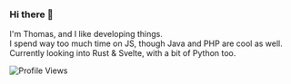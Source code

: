 ### Hi there 👋

I'm Thomas, and I like developing things. \
I spend way too much time on JS, though Java and PHP are cool as well. \
Currently looking into Rust & Svelte, with a bit of Python too.

<img src = "https://komarev.com/ghpvc/?username=Tomoli75" alt = "Profile Views" /></h><br>
<!-- <h align = "left"><img src = "https://github-profile-trophy.vercel.app/?username=Tomoli75&no-bg=true&no-frame=true" alt = "Trophies" /></h><br> -->
<!-- <h align = "left"><img src = "https://github-readme-stats.vercel.app/api?username=Tomoli75" alt = "Stats" /></h><br> -->
<!-- <img src="https://hit.yhype.me/github/profile?user_id=33159744" /> -->
